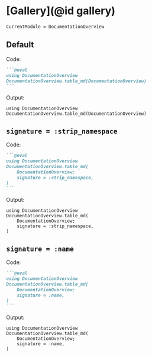 # [Gallery](@id gallery)

```@meta
CurrentModule = DocumentationOverview
```

## Default

Code:

``````md
```@eval
using DocumentationOverview
DocumentationOverview.table_md(DocumentationOverview)
```
``````

Output:

```@eval
using DocumentationOverview
DocumentationOverview.table_md(DocumentationOverview)
```

## `signature = :strip_namespace`

Code:

``````md
```@eval
using DocumentationOverview
DocumentationOverview.table_md(
    DocumentationOverview;
    signature = :strip_namespace,
)
```
``````

Output:

```@eval
using DocumentationOverview
DocumentationOverview.table_md(
    DocumentationOverview;
    signature = :strip_namespace,
)
```

## `signature = :name`

Code:

``````md
```@eval
using DocumentationOverview
DocumentationOverview.table_md(
    DocumentationOverview;
    signature = :name,
)
```
``````

Output:

```@eval
using DocumentationOverview
DocumentationOverview.table_md(
    DocumentationOverview;
    signature = :name,
)
```
